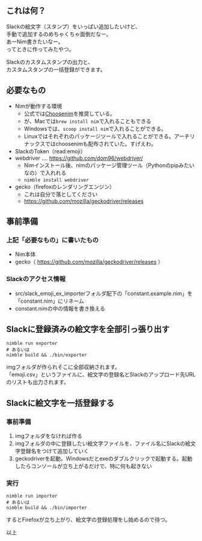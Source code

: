 ## これは何？

Slackの絵文字（スタンプ）をいっぱい追加したいけど、  
手動で追加するのめちゃくちゃ面倒だなー。  
あーNim書きたいなー。  
ってときに作ってみたやつ。

Slackのカスタムスタンプの出力と、  
カスタムスタンプの一括登録ができます。


## 必要なもの

- Nimが動作する環境
    - 公式では[Choosenim](https://github.com/dom96/choosenim/releases)を推奨している。
    - が、Macでは`brew install nim`で入れることもできる
    - Windowsでは、`scoop install nim`で入れることができる。
    - Linuxではそれぞれのパッケージツールで入れることができる。アーチリナックスではchoosenimも配布されていた。すげえわ。
- SlackのToken（read:emoji）
- webdriver .... https://github.com/dom96/webdriver/
    - Nimインストール後、nimのパッケージ管理ツール（Pythonのpipみたいなの）で入れれる
    - `nimble install webdriver`
- gecko（firefoxのレンダリングエンジン）
    - これは自分で落としてください
    - https://github.com/mozilla/geckodriver/releases


## 事前準備

### 上記「必要なもの」に書いたもの

- Nim本体
- gecko（ https://github.com/mozilla/geckodriver/releases ）


### Slackのアクセス情報

- src/slack_emoji_ex_importerフォルダ配下の「constant.example.nim」を「constant.nim」にリネーム
- constant.nimの中の情報を書き換える


## Slackに登録済みの絵文字を全部引っ張り出す

```
nimble run exporter
# あるいは
nimble build && ./bin/exporter
```

imgフォルダが作られそこに全部収納されます。  
「emoji.csv」というファイルに、絵文字の登録名とSlackのアップロード先URLのリストも出力されます。


## Slackに絵文字を一括登録する

### 事前準備

1. imgフォルダをなければ作る
1. imgフォルダの中に登録したい絵文字ファイルを、ファイル名にSlackの絵文字登録名をつけて追加していく
1. geckodriverを起動。Windowsだとexeのダブルクリックで起動する。起動したらコンソールが立ち上がるだけで、特に何も起きない


### 実行

```
nimble run importer
# あるいは
nimble build && ./bin/importer
```

するとFirefoxが立ち上がり、絵文字の登録処理をし始めるので待つ。

以上
